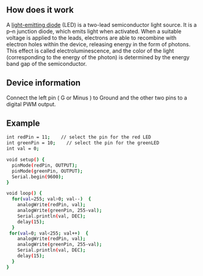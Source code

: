 ## How does it work
A [light-emitting diode](https://en.wikipedia.org/wiki/Light-emitting_diode) (LED) is a two-lead semiconductor light source. It is a p–n junction diode, which emits light when activated. When a suitable voltage is applied to the leads, electrons are able to recombine with electron holes within the device, releasing energy in the form of photons. This effect is called electroluminescence, and the color of the light (corresponding to the energy of the photon) is determined by the energy band gap of the semiconductor.


## Device information

Connect the left pin ( G or Minus ) to Ground and the other two pins to a digital PWM output.


## Example

``` bash
int redPin = 11;    // select the pin for the red LED
int greenPin = 10;    // select the pin for the greenLED
int val = 0;

void setup() {
  pinMode(redPin, OUTPUT);
  pinMode(greenPin, OUTPUT);
  Serial.begin(9600);
}

void loop() {
  for(val=255; val>0; val--)  {
    analogWrite(redPin, val);
    analogWrite(greenPin, 255-val);
    Serial.println(val, DEC);
    delay(15); 
  }
 for(val=0; val<255; val++)  {
    analogWrite(redPin, val);
    analogWrite(greenPin, 255-val);
    Serial.println(val, DEC);
    delay(15); 
  }
}
```
